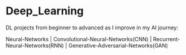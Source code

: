# Deep_Learning

DL projects from beginner to advanced as I improve in my AI journey: 

Neural-Networks | Convolutional-Neural-Networks(CNN) | Recurrent-Neural-Networks(RNN) | Generative-Adversarial-Networks(GAN) 

